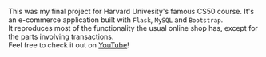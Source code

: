 This was my final project for Harvard Univesity's famous CS50 course.
It's an e-commerce application built with `Flask`, `MySQL` and `Bootstrap`.\
It reproduces most of the functionality the usual online shop has, except for the parts involving transactions.\
Feel free to check it out on [YouTube](https://www.youtube.com/watch?v=kG_ZDKFhu0Y&ab_channel=outsider)!
